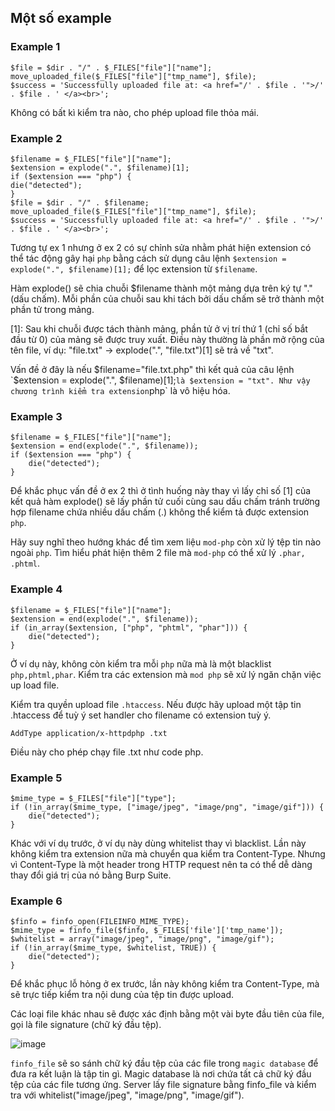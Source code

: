 ## Một số example

### Example 1

```
$file = $dir . "/" . $_FILES["file"]["name"];
move_uploaded_file($_FILES["file"]["tmp_name"], $file);
$success = 'Successfully uploaded file at: <a href="/' . $file . '">/' . $file . ' </a><br>';
```

Không có bất kì kiểm tra nào, cho phép upload file thỏa mái.

### Example 2

```
$filename = $_FILES["file"]["name"];
$extension = explode(".", $filename)[1];
if ($extension === "php") {
die("detected");
}
$file = $dir . "/" . $filename;
move_uploaded_file($_FILES["file"]["tmp_name"], $file);
$success = 'Successfully uploaded file at: <a href="/' . $file . '">/' . $file . ' </a><br>';
```

Tương tự ex 1 nhưng ở ex 2 có sự chỉnh sửa nhằm phát hiện extension có thể tác động gây hại `php` bằng cách sử dụng câu lệnh `$extension = explode(".", $filename)[1];` để lọc extension từ `$filename`. 

Hàm explode() sẽ chia chuỗi $filename thành một mảng dựa trên ký tự "." (dấu chấm). Mỗi phần của chuỗi sau khi tách bởi dấu chấm sẽ trở thành một phần tử trong mảng.

[1]: Sau khi chuỗi được tách thành mảng, phần tử ở vị trí thứ 1 (chỉ số bắt đầu từ 0) của mảng sẽ được truy xuất. Điều này thường là phần mở rộng của tên file, ví dụ: "file.txt" -> explode(".", "file.txt")[1] sẽ trả về "txt".

Vấn đề ở đây là nếu $filename="file.txt.php" thì kết quả của câu lệnh `$extension = explode(".", $filename)[1];` là $extension = "txt". Như vậy chương trình kiểm tra extension `php` là vô hiệu hóa.

### Example 3

```
$filename = $_FILES["file"]["name"];
$extension = end(explode(".", $filename));
if ($extension === "php") {
    die("detected");
}
```

Để khắc phục vấn đề ở ex 2 thì ở tình huống này thay vì lấy chỉ số [1] của kết quả hàm explode() sẽ lấy phần tử cuối cùng sau dấu chấm tránh trường hợp filename chứa nhiều dấu chấm (.) không thể kiểm tả được extension `php`.

Hãy suy nghĩ theo hướng khác để tìm xem liệu `mod-php` còn xử lý tệp tin nào ngoài `php`. Tìm hiểu phát hiện thêm 2 file mà `mod-php` có thể xử lý `.phar, .phtml`.

### Example 4

```
$filename = $_FILES["file"]["name"];
$extension = end(explode(".", $filename));
if (in_array($extension, ["php", "phtml", "phar"])) {
    die("detected");
}
```

Ở ví dụ này, không còn kiểm tra mỗi `php` nữa mà là một blacklist `php,phtml,phar`. Kiểm tra các extension mà `mod php` sẽ xử lý ngăn chặn việc up load file.

Kiểm tra quyền upload file `.htaccess`. Nếu được hãy upload một tập tin .htaccess để tuỳ ý set handler cho filename có extension tuỳ ý.

    AddType application/x-httpdphp .txt 

Điều này cho phép chạy file .txt như code php.

### Example 5

```
$mime_type = $_FILES["file"]["type"];
if (!in_array($mime_type, ["image/jpeg", "image/png", "image/gif"])) {
    die("detected");
}
```

Khác với ví dụ trước, ở ví dụ này dùng whitelist thay vì blacklist. Lần này không kiểm tra extension nữa mà chuyển qua kiểm tra Content-Type. Nhưng vì Content-Type là một header trong HTTP request nên ta có thể dễ dàng thay đổi giá trị của nó bằng Burp Suite.

### Example 6

```
$finfo = finfo_open(FILEINFO_MIME_TYPE);
$mime_type = finfo_file($finfo, $_FILES['file']['tmp_name']);
$whitelist = array("image/jpeg", "image/png", "image/gif");
if (!in_array($mime_type, $whitelist, TRUE)) {
    die("detected");
}
```

Để khắc phục lỗ hỏng ở ex trước, lần này không kiểm tra Content-Type, mà sẽ trực tiếp kiểm tra nội dung của tệp tin được upload.

Các loại file khác nhau sẽ được xác định bằng một vài byte đầu tiên của file, gọi là file signature (chữ ký đầu tệp).

![image](https://github.com/user-attachments/assets/7ece03d3-36a8-468a-9190-49335ee8adab)

`finfo_file` sẽ so sánh chữ ký đầu tệp của các file trong `magic database` để đưa ra kết luận là tập tin gì. Magic database là nơi chứa tất cả chữ ký đầu tệp của các file tương ứng. Server lấy file signature bằng finfo_file và kiểm tra với whitelist("image/jpeg", "image/png", "image/gif").





